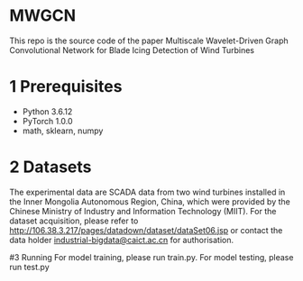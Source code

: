 # MWGCN
This repo is the source code of the paper Multiscale Wavelet-Driven Graph Convolutional Network for Blade Icing Detection of Wind Turbines
# 1 Prerequisites
* Python 3.6.12
* PyTorch 1.0.0
* math, sklearn, numpy

# 2 Datasets
The experimental data are SCADA data from two wind turbines installed in the Inner Mongolia Autonomous Region, China, which were provided by the Chinese Ministry of Industry and Information Technology (MIIT).
For the dataset acquisition, please refer to http://106.38.3.217/pages/datadown/dataset/dataSet06.jsp or contact the data holder industrial-bigdata@caict.ac.cn for authorisation.

#3 Running
For model training, please run train.py. For model testing, please run test.py


